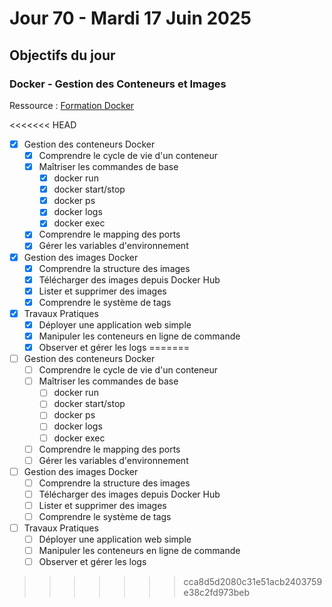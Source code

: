 # Jour 70 - Mardi 17 Juin 2025

## Objectifs du jour

### Docker - Gestion des Conteneurs et Images

Ressource : [Formation Docker](https://github.com/HachemiH/formation-docker)

<<<<<<< HEAD
- [x] Gestion des conteneurs Docker
  - [x] Comprendre le cycle de vie d'un conteneur
  - [x] Maîtriser les commandes de base
    - [x] docker run
    - [x] docker start/stop
    - [x] docker ps
    - [x] docker logs
    - [x] docker exec
  - [x] Comprendre le mapping des ports
  - [x] Gérer les variables d'environnement

- [x] Gestion des images Docker
  - [x] Comprendre la structure des images
  - [x] Télécharger des images depuis Docker Hub
  - [x] Lister et supprimer des images
  - [x] Comprendre le système de tags

- [x] Travaux Pratiques
  - [x] Déployer une application web simple
  - [x] Manipuler les conteneurs en ligne de commande
  - [x] Observer et gérer les logs 
=======
- [ ] Gestion des conteneurs Docker
  - [ ] Comprendre le cycle de vie d'un conteneur
  - [ ] Maîtriser les commandes de base
    - [ ] docker run
    - [ ] docker start/stop
    - [ ] docker ps
    - [ ] docker logs
    - [ ] docker exec
  - [ ] Comprendre le mapping des ports
  - [ ] Gérer les variables d'environnement

- [ ] Gestion des images Docker
  - [ ] Comprendre la structure des images
  - [ ] Télécharger des images depuis Docker Hub
  - [ ] Lister et supprimer des images
  - [ ] Comprendre le système de tags

- [ ] Travaux Pratiques
  - [ ] Déployer une application web simple
  - [ ] Manipuler les conteneurs en ligne de commande
  - [ ] Observer et gérer les logs 
>>>>>>> cca8d5d2080c31e51acb2403759e38c2fd973beb
